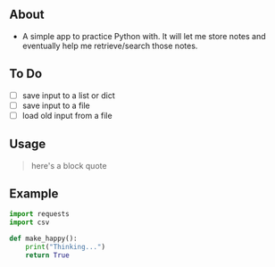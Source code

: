 ## About
-   A simple app to practice Python with. It will let me store notes and eventually help me retrieve/search those notes.

## To Do
- [ ] save input to a list or dict
- [ ] save input to a file
- [ ] load old input from a file

## Usage
> here's a block quote

## Example
```python
import requests
import csv

def make_happy():
	print("Thinking...")
	return True
```
